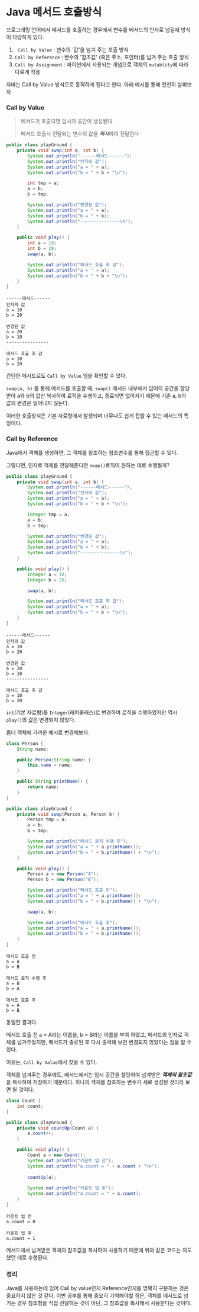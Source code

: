# Java 메서드 호출방식

프로그래밍 언어에서 메서드를 호출하는 경우에서 변수를 메서드의 인자로 넘길때 방식이 다양하게 있다.

1. ` Call by Value` : 변수의 '값'을 넘겨 주는 호출 방식
2. `Call by Reference` : 변수의 '참조값' (혹은 주소, 포인터)를 넘겨 주는 호출 방식
3. `Call by Assignment` : 파이썬에서 사용되는 개념으로 객체의 `mutablity`에 따라 다르게 작용

자바는 Call by Value 방식으로 동작하게 된다고 한다. 아래 예시를 통해 천천히 살펴보자

### Call by Value

>메서드가 호출되면 임시의 공간이 생성된다.
>
>메서드 호출시 전달되는 변수의 값을 ***복사***하여 전달한다

```java
public class playGround {
    private void swap(int a, int b) {
        System.out.println("------메서드------");
        System.out.println("인자의 값");
        System.out.println("a = " + a);
        System.out.println("b = " + b + "\n");

        int tmp = a;
        a = b;
        b = tmp;

        System.out.println("변경된 값");
        System.out.println("a = " + a);
        System.out.println("b = " + b);
        System.out.println("---------------\n");
    }

    public void play() {
        int a = 10;
        int b = 20;
        swap(a, b);

        System.out.println("메서드 호출 후 값");
        System.out.println("a = " + a);
        System.out.println("b = " + b + "\n");
    }
}
```

```
------메서드------
인자의 값
a = 10
b = 20

변경된 값
a = 20
b = 10
----------------

메서드 호출 후 값
a = 10
b = 20
```

간단한 메서드로도 `Call by Value` 임을 확인할 수 있다.

`swap(a, b)` 를 통해 메서드를 호출할 때, `swap()` 메서드 내부에서 임이의 공간을 할당받아 a와 b의 값만 복사하여 로직을 수행하고, 종료되면 없어지기 때문에 기존 a, b의 값의 변경은 일어나지 않는다.

이러한 호출방식은 기본 자료형에서 발생되며 너무나도 쉽게 접할 수 있는 메서드의 특징이다.



### Call by Reference

Java에서 객체를 생성하면, 그 객체를 참조하는 참조변수를 통해 접근할 수 있다.

그렇다면, 인자로 객체를 전달해준다면 `swap()`로직이 원하는 데로 수행될까?

```java
public class playGround {
    private void swap(int a, int b) {
        System.out.println("------메서드------");
        System.out.println("인자의 값");
        System.out.println("a = " + a);
        System.out.println("b = " + b + "\n");

        Integer tmp = a;
        a = b;
        b = tmp;

        System.out.println("변경된 값");
        System.out.println("a = " + a);
        System.out.println("b = " + b);
        System.out.println("---------------\n");
    }

    public void play() {
        Integer a = 10;
        Integer b = 20;

        swap(a, b);

        System.out.println("메서드 호출 후 값");
        System.out.println("a = " + a);
        System.out.println("b = " + b + "\n");
    }
}
```

```
------메서드------
인자의 값
a = 10
b = 20

변경된 값
a = 20
b = 10
----------------

메서드 호출 후 값
a = 10
b = 20
```

`int`(기본 자료형)를 `Integer`(래퍼클래스)로 변경하여 로직을 수행하였지만 역시 `play()`의 값은 변경되지 않았다.



좀더 객체에 가까운 예시로 변경해보자.

```java
class Person {
    String name;

    public Person(String name) {
        this.name = name;
    }

    public String printName() {
        return name;
    }
}

public class playGround {
    private void swap(Person a, Person b) {
        Person tmp = a;
        a = b;
        b = tmp;

        System.out.println("메서드 로직 수행 후");
        System.out.println("a = " + a.printName());
        System.out.println("b = " + b.printName() + "\n");
    }

    public void play() {
        Person a = new Person("A");
        Person b = new Person("B");

        System.out.println("메서드 호출 전");
        System.out.println("a = " + a.printName());
        System.out.println("b = " + b.printName() + "\n");

        swap(a, b);

        System.out.println("메서드 호출 후");
        System.out.println("a = " + a.printName());
        System.out.println("b = " + b.printName());
    }
}
```

```
메서드 호출 전
a = A
b = B

메서드 로직 수행 후
a = B
b = A

메서드 호출 후
a = A
b = B
```

동일한 결과다.

메서드 호출 전 a = A라는 이름을, b = B라는 이름을 부여 하였고, 메서드의 인자로 객체를 넘겨주었지만, 메서드가 종료된 후 다시 출력해 보면 변경되지 않았다는 점을 알 수 있다.

이유는, `Call by Value`에서 찾을 수 있다.

객체를 넘겨주는 경우에도, 메서드에서는 임시 공간을 할당하여 넘겨받은 ***객체의 참조값***을 복사하여 저장하기 때문이다. 하나의 객체를 참조하는 변수가 새로 생성된 것이라 보면 될 것이다.



```java
class Count {
    int count;
}

public class playGround {
    private void countUp(Count a) {
        a.count++;
    }

    public void play() {
        Count a = new Count();
        System.out.println("카운트 업 전");
        System.out.println("a.count = " + a.count + "\n");
      
        countUp(a);
      
        System.out.println("카운트 업 후");
        System.out.println("a.count = " + a.count);
    }
}
```

 ```
 카운트 업 전
 a.count = 0
 
 카운트 업 후
 a.count = 1
 ```

메서드에서 넘겨받은 객체의 참조값을 복사하여 사용하기 때문에 위와 같은 코드는 의도했던 데로 수행된다.

### 정리

Java를 사용하는데 있어 Call by value인지 Reference인지를 명확히 구분하는 것은 중요하지 않은 것 같다. 이번 공부를 통해 중요히 기억해야할 점은, 객체를 메서드로 넘기는 경우 참조형을 직접 전달하는 것이 아닌, 그 참조값을 복사해서 사용한다는 것이다. 

